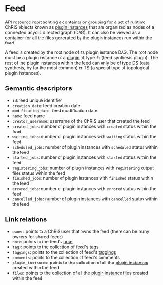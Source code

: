 # Feed

API resource representing a container or grouping for a set of runtime ChRIS objects 
known as [plugin instances](plugininstance.md) that are organized as nodes of a 
connected acyclic directed graph (DAG). It can also be viewed as a container for all the 
files generated by the plugin instances run within the feed.

A feed is created by the root node of its plugin instance DAG. The root node must be a 
plugin instance of a [plugin](plugin.md) of type `fs` (feed synthesis plugin). 
The rest of the plugin instances within the feed can only be of type DS (data synthesis, 
by far the most common) or TS (a special type of topological plugin instances).


## Semantic descriptors

* `id`: feed unique identifier
* `creation_date`: feed creation date
* `modification_date`: feed modification date
* `name`: feed name
* `creator_username`: username of the ChRIS user that created the feed
* `created_jobs`: number of plugin instances with `created` status within the feed
* `waiting_jobs`: number of plugin instances with `waiting` status within the feed
* `scheduled_jobs`: number of plugin instances with `scheduled` status within the feed
* `started_jobs`: number of plugin instances with `started` status within the feed
* `registering_jobs`: number of plugin instances with `registering` output files status 
  within the feed
* `finished_jobs`: number of plugin instances with `finished` status within the feed
* `errored_jobs`: number of plugin instances with `errored` status within the feed
* `cancelled_jobs`: number of plugin instances with `cancelled` status within the feed


## Link relations

* `owner`: points to a ChRIS user that owns the feed (there can be many owners for 
  shared feeds)
* `note`: points to the feed's [note](note.md)
* `tags`: points to the collection of feed's [tags](tag.md)
* `taggings`: points to the collection of feed's [taggings](tagging.md)
* `comments`: points to the collection of feed's comments
* `plugin_instances`: points to the collection of all the 
[plugin instances](plugininstance.md) created within the feed 
* `files`: points to the collection of all the 
[plugin instance files](plugininstancefile.md) created within the feed
